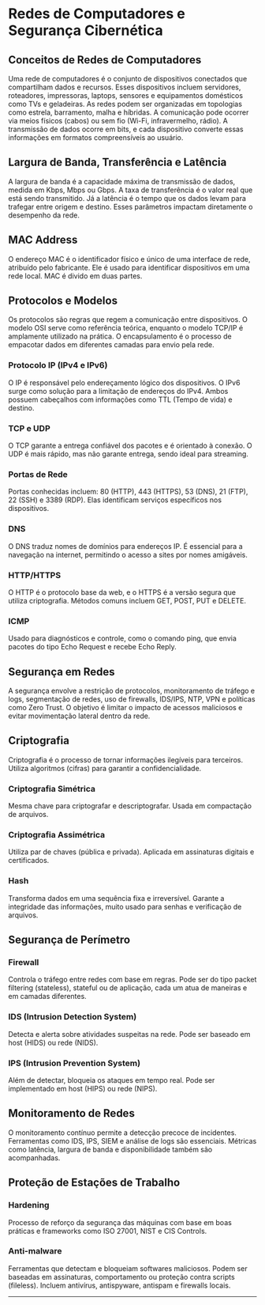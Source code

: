   

# Redes de Computadores e Segurança Cibernética

  

## Conceitos de Redes de Computadores

  

Uma rede de computadores é o conjunto de dispositivos conectados que compartilham dados e recursos. Esses dispositivos incluem servidores, roteadores, impressoras, laptops, sensores e equipamentos domésticos como TVs e geladeiras. As redes podem ser organizadas em topologias como estrela, barramento, malha e híbridas. A comunicação pode ocorrer via meios físicos (cabos) ou sem fio (Wi-Fi, infravermelho, rádio). A transmissão de dados ocorre em bits, e cada dispositivo converte essas informações em formatos compreensíveis ao usuário.

  

## Largura de Banda, Transferência e Latência

  

A largura de banda é a capacidade máxima de transmissão de dados, medida em Kbps, Mbps ou Gbps. A taxa de transferência é o valor real que está sendo transmitido. Já a latência é o tempo que os dados levam para trafegar entre origem e destino. Esses parâmetros impactam diretamente o desempenho da rede.

  

## MAC Address

  

O endereço MAC é o identificador físico e único de uma interface de rede, atribuído pelo fabricante. Ele é usado para identificar dispositivos em uma rede local. MAC é divido em duas partes.

  

## Protocolos e Modelos

  

Os protocolos são regras que regem a comunicação entre dispositivos. O modelo OSI serve como referência teórica, enquanto o modelo TCP/IP é amplamente utilizado na prática. O encapsulamento é o processo de empacotar dados em diferentes camadas para envio pela rede.

  

### Protocolo IP (IPv4 e IPv6)

  

O IP é responsável pelo endereçamento lógico dos dispositivos. O IPv6 surge como solução para a limitação de endereços do IPv4. Ambos possuem cabeçalhos com informações como TTL (Tempo de vida) e destino.

  

### TCP e UDP

  

O TCP garante a entrega confiável dos pacotes e é orientado à conexão. O UDP é mais rápido, mas não garante entrega, sendo ideal para streaming.

  

### Portas de Rede

  

Portas conhecidas incluem: 80 (HTTP), 443 (HTTPS), 53 (DNS), 21 (FTP), 22 (SSH) e 3389 (RDP). Elas identificam serviços específicos nos dispositivos.

  

### DNS

  

O DNS traduz nomes de domínios para endereços IP. É essencial para a navegação na internet, permitindo o acesso a sites por nomes amigáveis.

  

### HTTP/HTTPS

  

O HTTP é o protocolo base da web, e o HTTPS é a versão segura que utiliza criptografia. Métodos comuns incluem GET, POST, PUT e DELETE.

  

### ICMP

  

Usado para diagnósticos e controle, como o comando ping, que envia pacotes do tipo Echo Request e recebe Echo Reply.

  

## Segurança em Redes

  

A segurança envolve a restrição de protocolos, monitoramento de tráfego e logs, segmentação de redes, uso de firewalls, IDS/IPS, NTP, VPN e políticas como Zero Trust. O objetivo é limitar o impacto de acessos maliciosos e evitar movimentação lateral dentro da rede.

  

## Criptografia

  

Criptografia é o processo de tornar informações ilegíveis para terceiros. Utiliza algoritmos (cifras) para garantir a confidencialidade.

  

### Criptografia Simétrica

  

Mesma chave para criptografar e descriptografar. Usada em compactação de arquivos.

  

### Criptografia Assimétrica

  

Utiliza par de chaves (pública e privada). Aplicada em assinaturas digitais e certificados.

  

### Hash

  

Transforma dados em uma sequência fixa e irreversível. Garante a integridade das informações, muito usado para senhas e verificação de arquivos.

  

## Segurança de Perímetro

  

### Firewall

  

Controla o tráfego entre redes com base em regras. Pode ser do tipo packet filtering (stateless), stateful ou de aplicação, cada um atua de maneiras e em camadas diferentes.

  

### IDS (Intrusion Detection System)

  

Detecta e alerta sobre atividades suspeitas na rede. Pode ser baseado em host (HIDS) ou rede (NIDS).

  

### IPS (Intrusion Prevention System)

  

Além de detectar, bloqueia os ataques em tempo real. Pode ser implementado em host (HIPS) ou rede (NIPS).

  

## Monitoramento de Redes

  

O monitoramento contínuo permite a detecção precoce de incidentes. Ferramentas como IDS, IPS, SIEM e análise de logs são essenciais. Métricas como latência, largura de banda e disponibilidade também são acompanhadas.

  

## Proteção de Estações de Trabalho

  

### Hardening

  

Processo de reforço da segurança das máquinas com base em boas práticas e frameworks como ISO 27001, NIST e CIS Controls.

  

### Anti-malware

  

Ferramentas que detectam e bloqueiam softwares maliciosos. Podem ser baseadas em assinaturas, comportamento ou proteção contra scripts (fileless). Incluem antivírus, antispyware, antispam e firewalls locais.

  

---